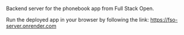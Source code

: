 Backend server for the phonebook app from Full Stack Open.

Run the deployed app in your browser by following the link:
https://fso-server.onrender.com